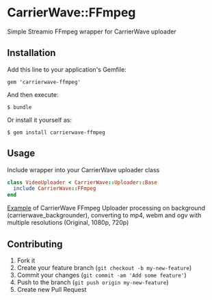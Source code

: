 # CarrierWave::FFmpeg

Simple Streamio FFmpeg wrapper for CarrierWave uploader

## Installation

Add this line to your application's Gemfile:

    gem 'carrierwave-ffmpeg'

And then execute:

    $ bundle

Or install it yourself as:

    $ gem install carrierwave-ffmpeg

## Usage

Include wrapper into your CarrierWave uploader class

```ruby
class VideoUploader < CarrierWave::Uploader::Base
  include CarrierWave::FFmpeg
end
```

[Example](https://gist.github.com/JiriKolarik/7525989 "CarrierWave FFmpeg Uploader") of CarrierWave FFmpeg Uploader processing on background (carrierwave_backgrounder), converting to mp4, webm and ogv with multiple resolutions (Original, 1080p, 720p)

## Contributing

1. Fork it
2. Create your feature branch (`git checkout -b my-new-feature`)
3. Commit your changes (`git commit -am 'Add some feature'`)
4. Push to the branch (`git push origin my-new-feature`)
5. Create new Pull Request
